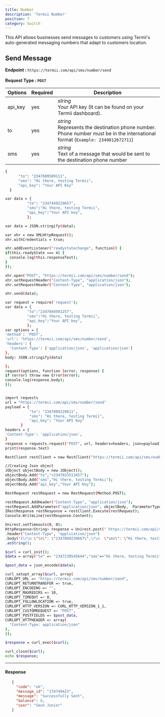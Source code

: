```yaml
---
title: Number
description: 'Termii Number'
position: 7
category: Switch
---
```


This API allows businesses send messages to customers using Termii's auto-generated messaging numbers that adapt to customers location.

## Send Message
<b>Endpoint :</b>
`
https://termii.com/api/sms/number/send
`<br> <br> <b>Request Type : </b>**`POST`**


Options | Required | Description |
--- | --- | --- |
api_key | yes | *string*<br> Your API key (It can be found on your Termii dashboard). | 
to | yes |*string*<br> Represents the destination phone number. Phone number must be in the international format (`Example: 2349012672711`)  | 
sms | yes |*string*<br>Text of a message that would be sent to the destination phone number  | 

<code-group>
   <code-block label="JSON" active>

  ```bash
 {
        "to": "2347089509111",
        "sms": "Hi there, testing Termii",
        "api_key": "Your API Key"
    }
  ```

  </code-block>
  <code-block label="JavaScript">

  ```bash
  var data = {
            "to": "2347449229657",
            "sms":"Hi there, testing Termii",
            "api_key":"Your API key",
            };

var data = JSON.stringify(data);

var xhr = new XMLHttpRequest();
xhr.withCredentials = true;

xhr.addEventListener("readystatechange", function() {
  if(this.readyState === 4) {
    console.log(this.responseText);
  }
});

xhr.open("POST", "https://termii.com/api/sms/number/send");
xhr.setRequestHeader("Content-Type", "application/json");
xhr.setRequestHeader("Content-Type", "application/json");

xhr.send(data);


  ```

  </code-block>
 <code-block label="NodeJs" >

  ```bash
 var request = require('request');
var data = {
            "to":"2347044501257",
            "sms":"Hi there, testing Termii",
            "api_key":"Your API key",
            };
var options = {
  'method': 'POST',
  'url': 'https://termii.com/api/sms/number/send',
  'headers': {
    'Content-Type': ['application/json', 'application/json']
  },
  body: JSON.stringify(data)

};
request(options, function (error, response) { 
  if (error) throw new Error(error);
  console.log(response.body);
});

  ```

  </code-block>
 <code-block label="Python">

  ```bash

import requests
url = "https://termii.com/api/sms/number/send"
payload = {
             "to": "2347089229611",
             "sms": "Hi there, testing Termii",
             "api_key": "Your API Key"
         }
headers = {
  'Content-Type': 'application/json',
}
response = requests.request("POST", url, headers=headers, json=payload)
print(response.text)
  ```
  </code-block>

<code-block label="C#" >

  ```bash
RestClient restClient = new RestClient("https://termii.com/api/sms/number/send");

//Creating Json object
JObject objectBody = new JObject();
objectBody.Add("to","+2347033511657");
objectBody.Add("sms","Hi there, testing Termii");
objectBody.Add("api_key","Your API Key");

RestRequest restRequest = new RestRequest(Method.POST);

restRequest.AddHeader("Content-Type", "application/json");
restRequest.AddParameter("application/json", objectBody,  ParameterType.RequestBody);
IRestResponse restResponse = restClient.Execute(restRequest);
Console.WriteLine(restResponse.Content);

  ```

  </code-block>
<code-block label="Java" >

  ```bash
Unirest.setTimeouts(0, 0);
HttpResponse<String> response = Unirest.post(" https://termii.com/api/sms/number/send")
  .header("Content-Type", "application/json")
  .body("{\r\n \"to\": \"2347089239667\",\r\n  \"sms\": \"Hi there, testing Termii \",\r\n   \"api_key\": \"Your API Key\"\r\n    }")
  .asString();
  ```
  </code-block>
<code-block label="PHP" >

  ```bash
$curl = curl_init();
$data = array("to" => "2347230545644","sms"=>"Hi there, testing Termii","api_key" => "Your API key",  );

$post_data = json_encode($data);

curl_setopt_array($curl, array(
  CURLOPT_URL => "https://termii.com/api/sms/number/send",
  CURLOPT_RETURNTRANSFER => true,
  CURLOPT_ENCODING => "",
  CURLOPT_MAXREDIRS => 10,
  CURLOPT_TIMEOUT => 0,
  CURLOPT_FOLLOWLOCATION => true,
  CURLOPT_HTTP_VERSION => CURL_HTTP_VERSION_1_1,
  CURLOPT_CUSTOMREQUEST => "POST",
  CURLOPT_POSTFIELDS => $post_data,
  CURLOPT_HTTPHEADER => array(
    "Content-Type: application/json"
  ),
));

$response = curl_exec($curl);

curl_close($curl);
echo $response;
  ```
  </code-block>
</code-group>


<hr />

#### Response

```JSON
   {
     "code": "ok",
     "message_id": "174749423",
     "message": "Successfully Sent",
     "balance": 8,
     "user": "Seun Junior"
   }
```
